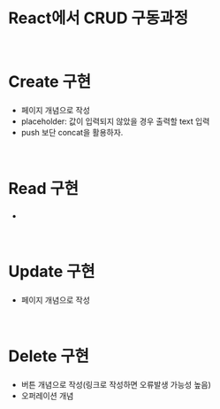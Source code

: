 <p>
<h1>React에서 CRUD 구동과정</h1>


<br>
<h1>Create 구현</h1>
<h3></h3>
<ul>
   <li>페이지 개념으로 작성</li>
   <li>placeholder: 값이 입력되지 않았을 경우 출력할 text 입력</li>
   <li>push 보단 concat을 활용하자.</li>
</ul>

<br>
<h1>Read 구현</h1>
<h3></h3>
<ul>
   <li></li>
</ul>

<br>
<h1>Update 구현</h1>
<h3></h3>
<ul>
   <li>페이지 개념으로 작성</li>
</ul>

<br>
<h1>Delete 구현</h1>
<h3></h3>
<ul>
   <li>버튼 개념으로 작성(링크로 작성하면 오류발생 가능성 높음)</li>
   <li>오퍼레이션 개념</li>
</ul>
</p>